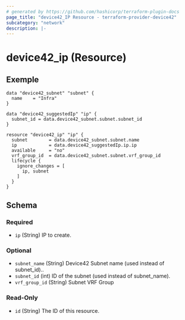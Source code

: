 ```yaml
---
# generated by https://github.com/hashicorp/terraform-plugin-docs
page_title: "device42_IP Resource - terraform-provider-device42"
subcategory: "network"
description: |-
---
```


# device42_ip (Resource)


## Exemple 

```
data "device42_subnet" "subnet" {
  name    = "Infra"
}

data "device42_suggestedIp" "ip" {
  subnet_id = data.device42_subnet.subnet.subnet_id
}

resource "device42_ip" "ip" {
  subnet 	    = data.device42_subnet.subnet.name
  ip        	= data.device42_suggestedIp.ip.ip
  available 	= "no"
  vrf_group_id 	= data.device42_subnet.subnet.vrf_group_id
  lifecycle {
    ignore_changes = [
      ip, subnet
    ]
  }
}
```



<!-- schema generated by tfplugindocs -->
## Schema

### Required

- `ip` (String) IP to create.

### Optional

- `subnet_name` (String) Device42 Subnet name (used instead of subnet_id)..
- `subnet_id` (int) ID of the subnet (used instead of subnet_name).
- `vrf_group_id` (String) Subnet VRF Group

### Read-Only

- `id` (String) The ID of this resource.


